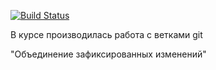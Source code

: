 [![Build Status](https://www.travis-ci.com/Slava1235/chapter_007.svg?branch=master)](https://www.travis-ci.com/Slava1235/chapter_007)

В курсе производилась работа с ветками git



"Объединение зафиксированных изменений"